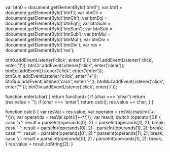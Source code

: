   var btn0 = document.getElementById('btn0');
var btn1 = document.getElementById('btn1');
var btnClr = document.getElementById('btnClr');
var btnEql = document.getElementById('btnEql');
var btnSum = document.getElementById('btnSum');
var btnSub = document.getElementById('btnSub');
var btnMul = document.getElementById('btnMul');
var btnDiv = document.getElementById('btnDiv');
var res = document.getElementById('res');

btn0.addEventListener('click', enter('0'));
btn1.addEventListener('click', enter('1'));
btnClr.addEventListener('click', enter('clear'));
btnEql.addEventListener('click', enter('enter'));
btnSum.addEventListener('click', enter('+'));
btnSub.addEventListener('click', enter('-'));
btnMul.addEventListener('click', enter('*'));
btnDiv.addEventListener('click', enter('/'));

function enter(char) {
    return function() {
        if (char === 'clear')
            return (res.value = '');
        if (char === 'enter')
            return calc();
        res.value += char;
    }
}

function calc() {
    var resVal = res.value;
    var operator = resVal.match(/[\+\-\*\/]/);
    var operands = resVal.split(/[\+\-\*\/]/);
    var result;
    switch (operator[0]) {
        case '+':
            result = parseInt(operands[0], 2) + parseInt(operands[1], 2);
            break;
        case '-':
            result = parseInt(operands[0], 2) - parseInt(operands[1], 2);
            break;
        case '*':
            result = parseInt(operands[0], 2) * parseInt(operands[1], 2);
            break;
        case '/':
            result = parseInt(operands[0], 2) / parseInt(operands[1], 2);
            break;
    }
    res.value = result.toString(2);
}
